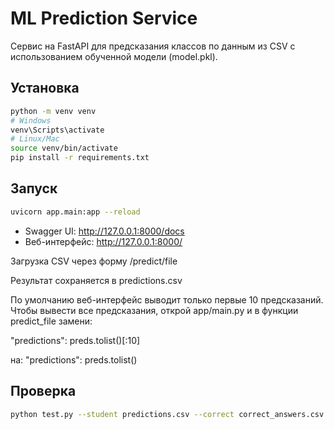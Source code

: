 # ML Prediction Service

Сервис на FastAPI для предсказания классов по данным из CSV с использованием обученной модели (model.pkl).

## Установка
```bash
python -m venv venv
# Windows
venv\Scripts\activate
# Linux/Mac
source venv/bin/activate
pip install -r requirements.txt
```

## Запуск
```bash
uvicorn app.main:app --reload
```

- Swagger UI: http://127.0.0.1:8000/docs  
- Веб-интерфейс: http://127.0.0.1:8000/


Загрузка CSV через форму /predict/file

Результат сохраняется в predictions.csv

По умолчанию веб-интерфейс выводит только первые 10 предсказаний.
Чтобы вывести все предсказания, открой app/main.py и в функции predict_file замени:

"predictions": preds.tolist()[:10]

на:
"predictions": preds.tolist()

## Проверка
```bash
python test.py --student predictions.csv --correct correct_answers.csv
```
